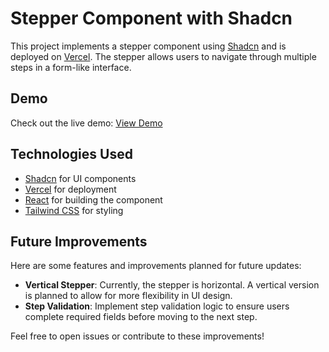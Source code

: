 # Stepper Component with Shadcn

This project implements a stepper component using [Shadcn](https://shadcn.dev/) and is deployed on [Vercel](https://vercel.com). The stepper allows users to navigate through multiple steps in a form-like interface. 

## Demo

Check out the live demo: [View Demo](https://stepper-react.vercel.app/)

## Technologies Used

- [Shadcn](https://shadcn.dev/) for UI components
- [Vercel](https://vercel.com) for deployment
- [React](https://reactjs.org/) for building the component
- [Tailwind CSS](https://tailwindcss.com/) for styling

## Future Improvements

Here are some features and improvements planned for future updates:

- **Vertical Stepper**: Currently, the stepper is horizontal. A vertical version is planned to allow for more flexibility in UI design.
- **Step Validation**: Implement step validation logic to ensure users complete required fields before moving to the next step.

Feel free to open issues or contribute to these improvements!
